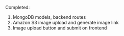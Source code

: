 Completed: 
1. MongoDB models, backend routes
2. Amazon S3 image upload and generate image link
3. Image upload button and submit on frontend